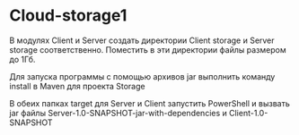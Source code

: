 # Cloud-storage1

В модулях Client и Server создать директории Client storage и Server storage соответственно. Поместить в эти директории файлы размером до 1Гб.

Для запуска программы с помощью архивов jar выполнить команду install в Maven для проекта Storage

В обеих папках target для Server и Client запустить PowerShell и вызвать jar файлы Server-1.0-SNAPSHOT-jar-with-dependencies и Client-1.0-SNAPSHOT
